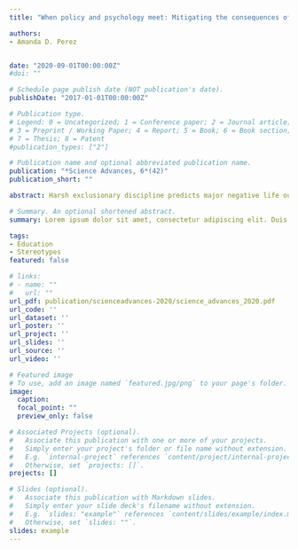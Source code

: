 ```yaml
---
title: "When policy and psychology meet: Mitigating the consequences of bias in schools"

authors:
- Amanda D. Perez


date: "2020-09-01T00:00:00Z"
#doi: ""

# Schedule page publish date (NOT publication's date).
publishDate: "2017-01-01T00:00:00Z"

# Publication type.
# Legend: 0 = Uncategorized; 1 = Conference paper; 2 = Journal article;
# 3 = Preprint / Working Paper; 4 = Report; 5 = Book; 6 = Book section;
# 7 = Thesis; 8 = Patent
#publication_types: ["2"]

# Publication name and optional abbreviated publication name.
publication: "*Science Advances, 6*(42)"
publication_short: ""

abstract: Harsh exclusionary discipline predicts major negative life outcomes, including adult incarceration and unemployment. This breeds racial inequality because Black students are disproportionately at risk for this type of discipline. Can a combination of policy and psychological interventions reduce this kind of discipline and mitigate this inequality? Two preregistered experiments (Nexperiment1 = 246 teachers; Nexperiment2 = 243 teachers) used an established paradigm to systematically test integration of two and then three policy and psychological interventions to mitigate the consequences of bias (troublemaker labeling and pattern perception) on discipline (discipline severity). Results indicate that the integrated interventions can curb teachers’ troublemaker labeling and pattern prediction toward Black students who misbehave in a hypothetical paradigm. In turn, integration of the three components reduced racial inequality in teachers’ discipline decisions. This research informs scientific theory, public policy, and interventions.

# Summary. An optional shortened abstract.
summary: Lorem ipsum dolor sit amet, consectetur adipiscing elit. Duis posuere tellus ac convallis placerat. Proin tincidunt magna sed ex sollicitudin condimentum.

tags:
- Education
- Stereotypes
featured: false

# links:
# - name: ""
#   url: ""
url_pdf: publication/scienceadvances-2020/science_advances_2020.pdf
url_code: ''
url_dataset: ''
url_poster: ''
url_project: ''
url_slides: ''
url_source: ''
url_video: ''

# Featured image
# To use, add an image named `featured.jpg/png` to your page's folder. 
image: 
  caption: 
  focal_point: ""
  preview_only: false

# Associated Projects (optional).
#   Associate this publication with one or more of your projects.
#   Simply enter your project's folder or file name without extension.
#   E.g. `internal-project` references `content/project/internal-project/index.md`.
#   Otherwise, set `projects: []`.
projects: []

# Slides (optional).
#   Associate this publication with Markdown slides.
#   Simply enter your slide deck's filename without extension.
#   E.g. `slides: "example"` references `content/slides/example/index.md`.
#   Otherwise, set `slides: ""`.
slides: example
---
```



